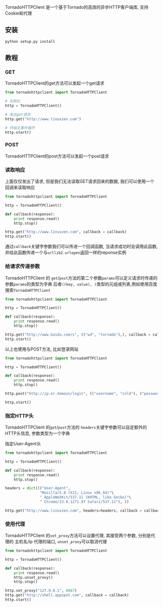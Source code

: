 TornadoHTTPClient 是一个基于Tornado的高效的异步HTTP客户端库, 支持Cookie和代理

## 安装
```bash
python setup.py install
```

## 教程
### GET
TornadoHTTPClient的get方法可以发起一个get请求
```python
from tornadohttpclient import TornadoHTTPClient

# 实例化
http = TornadoHTTPClient()

# 发出get请求
http.get("http://www.linuxzen.com")

# 开始主事件循环
http.start()
```

### POST
TornadoHTTPClient的post方法可以发起一个post请求

### 读取响应
上面仅仅发出了请求, 但是我们无法读取GET请求回来的数据, 我们可以使用一个回调来读取响应
```python
from tornadohttpclient import TornadoHTTPClient

http = TornadoHTTPClient()

def callback(response):
    print response.read()
    http.stop()

http.get("http://www.linuxzen.com", callback = callback)
http.start()
```

通过`callback`关键字参数我们可以传进一个回调函数, 当请求成功时会调用此函数, 并给此函数传递一个与`urllib2.urlopen`返回一样的reponse实例

### 给请求传递参数
TornadoHTTPClient 的 `get`/`post`方法的第二个参数`params`可以定义请求时传递的参数`params`的类型为字典 后者`((key, value), )`类型的元组或列表,例如使用百度搜索`TornadoHTTPClient`
```python
from tornadohttpclient import TornadoHTTPClient

http = TornadoHTTPClient()

def callback(response):
    print response.read()
    http.stop()

http.get("http://www.baidu.com/s", (("wd", "tornado"),), callback = callback)
http.start()
```

以上也使用与POST方法, 比如登录网站
```python
from tornadohttpclient import TornadoHTTPClient

http = TornadoHTTPClient()

def callback(response):
    print response.read()
    http.stop()

http.post("http://ip.or.domain/login", (("username", "cold"), ("password", "pwd")), callback = callback)

http.start()
```


### 指定HTTP头
TornadoHTTPClient 的`get`/`post`方法的 `headers`关键字参数可以自定额外的HTTP头信息, 参数类型为一个字典

指定User-Agent头

```python
from tornadohttpclient import TornadoHTTPClient

http = TornadoHTTPClient()

def callback(response):
    print response.read()
    http.stop()

headers = dict((("User-Agent",
                "Mozilla/5.0 (X11; Linux x86_64)"\
                " AppleWebKit/537.11 (KHTML, like Gecko)"\
                " Chrome/23.0.1271.97 Safari/537.11"), ))

http.get("http://www.linuxzen.com", headers=headers, callback = callback)
```

### 使用代理
TornadoHTTPClient 的`set_proxy`方法可以设置代理, 其接受两个参数, 分别是代理的 主机名/ip 代理的端口, `unset_proxy`可以取消代理
```python
from tornadohttpclient import TornadoHTTPClient

http = TornadoHTTPClient()

def callback(response):
    print response.read()
    http.unset_proxy()
    http.stop()

http.set_proxy("127.0.0.1", 8087)
http.get("http://shell.appspot.com", callback = callback)
http.start()
```
